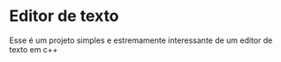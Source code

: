 # Editor de texto
 Esse é um projeto simples e estremamente interessante de um editor de texto em c++
